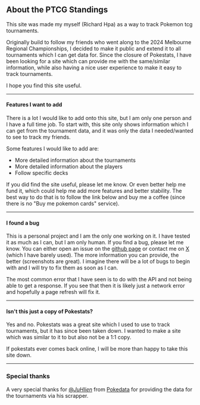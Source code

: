 ## About the PTCG Standings

This site was made my myself (Richard Hpa) as a way to track Pokemon tcg tournaments.

Originally build to follow my friends who went along to the 2024 Melbourne Regional Championships, I decided to make it public and extend it to all tournaments which I can get data for. Since the closure of Pokestats, I have been looking for a site which can provide me with the same/similar information, while also having a nice user experience to make it easy to track tournaments.

I hope you find this site useful.

---

#### Features I want to add

There is a lot I would like to add onto this site, but I am only one person and I have a full time job. To start with, this site only shows information which I can get from the tournament data, and it was only the data I needed/wanted to see to track my friends.

Some features I would like to add are:

-   More detailed information about the tournaments
-   More detailed information about the players
-   Follow specific decks

If you did find the site useful, please let me know. Or even better help me fund it, which could help me add more features and better stability. The best way to do that is to follow the link below and buy me a coffee (since there is no "Buy me pokemon cards" service).

<Coffee/>

---

#### I found a bug

This is a personal project and I am the only one working on it. I have tested it as much as I can, but I am only human. If you find a bug, please let me know. You can either open an issue on the [github page](https://github.com/RichardHpa/Pokemon-TCG-Standings) or contact me on [X](https://twitter.com/RichardHpaNZ) (which I have barely used). The more information you can provide, the better (screenshots are great). I imagine there will be a lot of bugs to begin with and I will try to fix them as soon as I can.

The most common error that I have seen is to do with the API and not being able to get a response. If you see that then it is likely just a network error and hopefully a page refresh will fix it.

---

#### Isn't this just a copy of Pokestats?

Yes and no. Pokestats was a great site which I used to use to track tournaments, but it has since been taken down. I wanted to make a site which was similar to it to but also not be a 1:1 copy.

If pokestats ever comes back online, I will be more than happy to take this site down.

---

### Special thanks

A very special thanks for [@_JuHlien_](https://twitter.com/_JuHlien_) from [Pokedata](https://pokedata.ovh/) for providing the data for the tournaments via his scrapper.
